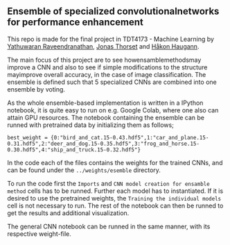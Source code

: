 ﻿## Ensemble of specialized convolutionalnetworks for performance enhancement
This repo is made for the final project in TDT4173 - Machine Learning by [Yathuwaran Raveendranathan](https://github.com/Yathuwaran/), [Jonas Thorset](https://github.com/JonasThorset) and [Håkon Haugann](https://github.com/Haugann). 

The main focus of this project are to see howensamblemethodsmay improve a CNN and also to see if simple modifications to the structure mayimprove overall accuracy, in the case of image classification. The ensemble is defined such that 5 specialized CNNs are combined into one ensemble by voting.

As the whole ensemble-based implementation is written in a IPython notebook, it is quite easy to run on e.g. Google Colab, where one also can attain GPU resources. The notebook containing the ensemble can be runned with pretrained data by initializing them as follows;

    best_weight = {0:"bird_and_cat.15-0.43.hdf5",1:"car_and_plane.15-0.31.hdf5",2:"deer_and_dog.15-0.35.hdf5",3:"frog_and_horse.15-0.30.hdf5",4:"ship_and_truck.15-0.32.hdf5"}
In the code each of the files contains the weights for the trained CNNs, and can be found under the `../weights/esemble` directory.

To run the code first the `Imports` and `CNN model creation for ensamble method` cells has to be runned. Further each model has to instantiated. If it is desired to use the pretrained weights, the `Training the individual models` cell is not necessary to run. The rest of the notebook can then be runned to get the results and additional visualization. 

The general CNN notebook can be runned in the same manner, with its respective weight-file.



